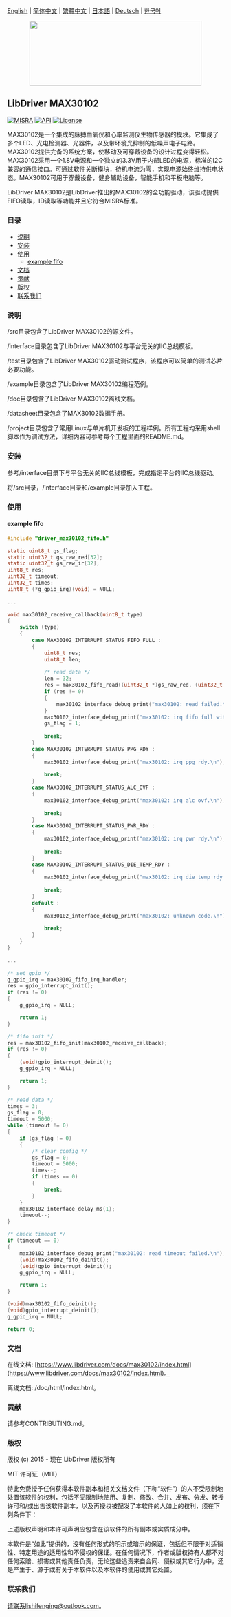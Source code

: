 [English](/README.md) | [ 简体中文](/README_zh-Hans.md) | [繁體中文](/README_zh-Hant.md) | [日本語](/README_ja.md) | [Deutsch](/README_de.md) | [한국어](/README_ko.md)

<div align=center>
<img src="/doc/image/logo.svg" width="400" height="150"/>
</div>

## LibDriver MAX30102

[![MISRA](https://img.shields.io/badge/misra-compliant-brightgreen.svg)](/misra/README.md) [![API](https://img.shields.io/badge/api-reference-blue.svg)](https://www.libdriver.com/docs/max30102/index.html) [![License](https://img.shields.io/badge/license-MIT-brightgreen.svg)](/LICENSE)

MAX30102是一个集成的脉搏血氧仪和心率监测仪生物传感器的模块。它集成了多个LED、光电检测器、光器件，以及带环境光抑制的低噪声电子电路。MAX30102提供完备的系统方案，使移动及可穿戴设备的设计过程变得轻松。MAX30102采用一个1.8V电源和一个独立的3.3V用于内部LED的电源，标准的I2C兼容的通信接口。可通过软件关断模块，待机电流为零，实现电源始终维持供电状态。MAX30102可用于穿戴设备，健身辅助设备，智能手机和平板电脑等。

LibDriver MAX30102是LibDriver推出的MAX30102的全功能驱动，该驱动提供FIFO读取，ID读取等功能并且它符合MISRA标准。

### 目录

  - [说明](#说明)
  - [安装](#安装)
  - [使用](#使用)
    - [example fifo](#example-fifo)
  - [文档](#文档)
  - [贡献](#贡献)
  - [版权](#版权)
  - [联系我们](#联系我们)

### 说明

/src目录包含了LibDriver MAX30102的源文件。

/interface目录包含了LibDriver MAX30102与平台无关的IIC总线模板。

/test目录包含了LibDriver MAX30102驱动测试程序，该程序可以简单的测试芯片必要功能。

/example目录包含了LibDriver MAX30102编程范例。

/doc目录包含了LibDriver MAX30102离线文档。

/datasheet目录包含了MAX30102数据手册。

/project目录包含了常用Linux与单片机开发板的工程样例。所有工程均采用shell脚本作为调试方法，详细内容可参考每个工程里面的README.md。

### 安装

参考/interface目录下与平台无关的IIC总线模板，完成指定平台的IIC总线驱动。

将/src目录，/interface目录和/example目录加入工程。

### 使用

#### example fifo

```C
#include "driver_max30102_fifo.h"

static uint8_t gs_flag;
static uint32_t gs_raw_red[32];
static uint32_t gs_raw_ir[32];
uint8_t res;
uint32_t timeout;
uint32_t times;
uint8_t (*g_gpio_irq)(void) = NULL;

...
    
void max30102_receive_callback(uint8_t type)
{
    switch (type)
    {
        case MAX30102_INTERRUPT_STATUS_FIFO_FULL :
        {
            uint8_t res;
            uint8_t len;
            
            /* read data */
            len = 32;
            res = max30102_fifo_read((uint32_t *)gs_raw_red, (uint32_t *)gs_raw_ir, (uint8_t *)&len);
            if (res != 0)
            {
                max30102_interface_debug_print("max30102: read failed.\n");
            }
            max30102_interface_debug_print("max30102: irq fifo full with %d.\n", len);
            gs_flag = 1;
            
            break;
        }
        case MAX30102_INTERRUPT_STATUS_PPG_RDY :
        {
            max30102_interface_debug_print("max30102: irq ppg rdy.\n");
            
            break;
        }
        case MAX30102_INTERRUPT_STATUS_ALC_OVF :
        {
            max30102_interface_debug_print("max30102: irq alc ovf.\n");
            
            break;
        }
        case MAX30102_INTERRUPT_STATUS_PWR_RDY :
        {
            max30102_interface_debug_print("max30102: irq pwr rdy.\n");
            
            break;
        }
        case MAX30102_INTERRUPT_STATUS_DIE_TEMP_RDY :
        {
            max30102_interface_debug_print("max30102: irq die temp rdy.\n");
            
            break;
        }
        default :
        {
            max30102_interface_debug_print("max30102: unknown code.\n");
            
            break;
        }
    }
}

...
    
/* set gpio */
g_gpio_irq = max30102_fifo_irq_handler;
res = gpio_interrupt_init();
if (res != 0)
{
    g_gpio_irq = NULL;

    return 1;
}

/* fifo init */
res = max30102_fifo_init(max30102_receive_callback);
if (res != 0)
{
    (void)gpio_interrupt_deinit();
    g_gpio_irq = NULL;

    return 1;
}

/* read data */
times = 3;
gs_flag = 0;
timeout = 5000;
while (timeout != 0)
{
    if (gs_flag != 0)
    {
        /* clear config */
        gs_flag = 0;
        timeout = 5000;
        times--;
        if (times == 0)
        {
            break;
        }
    }
    max30102_interface_delay_ms(1);
    timeout--;
}

/* check timeout */
if (timeout == 0)
{
    max30102_interface_debug_print("max30102: read timeout failed.\n");
    (void)max30102_fifo_deinit();
    (void)gpio_interrupt_deinit();
    g_gpio_irq = NULL;

    return 1;
}

(void)max30102_fifo_deinit();
(void)gpio_interrupt_deinit();
g_gpio_irq = NULL;

return 0;
```

### 文档

在线文档: [https://www.libdriver.com/docs/max30102/index.html](https://www.libdriver.com/docs/max30102/index.html)。

离线文档: /doc/html/index.html。

### 贡献

请参考CONTRIBUTING.md。

### 版权

版权 (c) 2015 - 现在 LibDriver 版权所有

MIT 许可证（MIT）

特此免费授予任何获得本软件副本和相关文档文件（下称“软件”）的人不受限制地处置该软件的权利，包括不受限制地使用、复制、修改、合并、发布、分发、转授许可和/或出售该软件副本，以及再授权被配发了本软件的人如上的权利，须在下列条件下：

上述版权声明和本许可声明应包含在该软件的所有副本或实质成分中。

本软件是“如此”提供的，没有任何形式的明示或暗示的保证，包括但不限于对适销性、特定用途的适用性和不侵权的保证。在任何情况下，作者或版权持有人都不对任何索赔、损害或其他责任负责，无论这些追责来自合同、侵权或其它行为中，还是产生于、源于或有关于本软件以及本软件的使用或其它处置。

### 联系我们

请联系lishifenging@outlook.com。